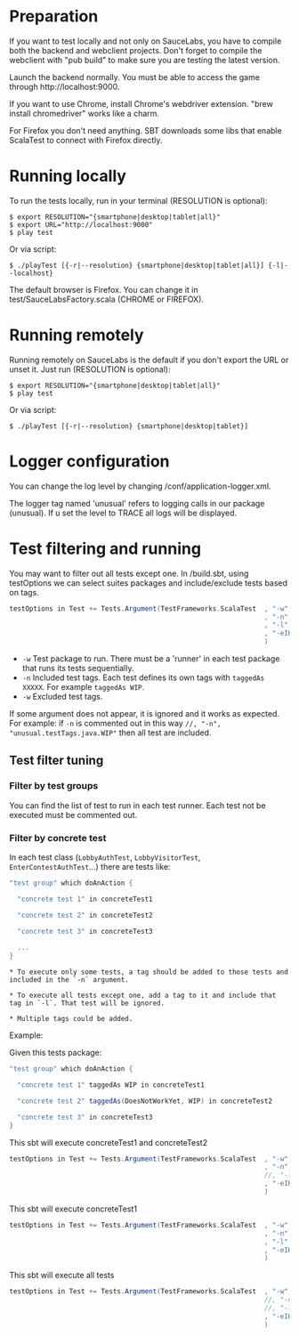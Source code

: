 Preparation
===========

If you want to test locally and not only on SauceLabs, you have to compile both the backend and webclient projects.
Don't forget to compile the webclient with "pub build" to make sure you are testing the latest version.

Launch the backend normally. You must be able to access the game through http://localhost:9000.

If you want to use Chrome, install Chrome's webdriver extension. "brew install chromedriver" works like a charm.

For Firefox you don't need anything. SBT downloads some libs that enable ScalaTest to connect with Firefox directly.


Running locally
===============

To run the tests locally, run in your terminal (RESOLUTION is optional):

    $ export RESOLUTION="{smartphone|desktop|tablet|all}"
    $ export URL="http://localhost:9000"
    $ play test
    
Or via script:

    $ ./playTest [{-r|--resolution} {smartphone|desktop|tablet|all}] {-l|--localhost}
    
The default browser is Firefox. You can change it in test/SauceLabsFactory.scala (CHROME or FIREFOX).


Running remotely
================

Running remotely on SauceLabs is the default if you don't export the URL or unset it. Just run (RESOLUTION is optional):

    $ export RESOLUTION="{smartphone|desktop|tablet|all}"
    $ play test
    
Or via script:

    $ ./playTest [{-r|--resolution} {smartphone|desktop|tablet}]

Logger configuration
====================

You can change the log level by changing /conf/application-logger.xml.

The logger tag named 'unusual' refers to logging calls in our package (unusual). If u set the level to TRACE all logs
will be displayed.


Test filtering and running
==========================

You may want to filter out all tests except one. In /build.sbt, using testOptions we can select suites packages and
include/exclude tests based on tags.
```Scala
testOptions in Test += Tests.Argument(TestFrameworks.ScalaTest  , "-w", "unusual.tests.runner" // Paquete de tests
                                                                , "-n", "unusual.testTags.java.WIP" // Incluidas
                                                                , "-l", "unusual.testTags.java.DoesNotWorkYet" // Excluidas
                                                                , "-eIKNCHLPQ"
                                                                )
```

   - `-w` Test package to run. There must be a 'runner' in each test package that runs its tests sequentially.
   - `-n` Included test tags. Each test defines its own tags with `taggedAs XXXXX`. For example `taggedAs WIP`.
   - `-w` Excluded test tags.

If some argument does not appear, it is ignored and it works as expected. For example: if `-n` is commented out in this way 
`//, "-n", "unusual.testTags.java.WIP"`
then all test are included.


Test filter tuning
------------------

### Filter by test groups

You can find the list of test to run in each test runner. Each test not be executed must be commented out.


### Filter by concrete test

In each test class (`LobbyAuthTest`, `LobbyVisitorTest`, `EnterContestAuthTest`...) there are tests like:
```Scala
"test group" which doAnAction {

  "concrete test 1" in concreteTest1

  "concrete test 2" in concreteTest2

  "concrete test 3" in concreteTest3
  
  ...
}
```

    * To execute only some tests, a tag should be added to those tests and included in the `-n` argument.

    * To execute all tests except one, add a tag to it and include that tag in `-l`. That test will be ignored.

    * Multiple tags could be added.


Example:

Given this tests package:
```Scala
"test group" which doAnAction {

  "concrete test 1" taggedAs WIP in concreteTest1

  "concrete test 2" taggedAs(DoesNotWorkYet, WIP) in concreteTest2

  "concrete test 3" in concreteTest3
}
```

This sbt will execute concreteTest1 and concreteTest2
```Scala
testOptions in Test += Tests.Argument(TestFrameworks.ScalaTest  , "-w", "unusual.tests.runner"
                                                                , "-n", "unusual.testTags.java.WIP"
                                                                //, "-l", "unusual.testTags.java.DoesNotWorkYet"
                                                                , "-eIKNCHLPQ"
                                                                )
```     

This sbt will execute concreteTest1
```Scala
testOptions in Test += Tests.Argument(TestFrameworks.ScalaTest  , "-w", "unusual.tests.runner"
                                                                , "-n", "unusual.testTags.java.WIP"
                                                                , "-l", "unusual.testTags.java.DoesNotWorkYet"
                                                                , "-eIKNCHLPQ"
                                                                )
```  

This sbt will execute all tests
```Scala
testOptions in Test += Tests.Argument(TestFrameworks.ScalaTest  , "-w", "unusual.tests.runner"
                                                                //, "-n", "unusual.testTags.java.WIP"
                                                                //, "-l", "unusual.testTags.java.DoesNotWorkYet"
                                                                , "-eIKNCHLPQ"
                                                                )
```
